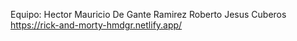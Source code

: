 Equipo:
Hector Mauricio De Gante Ramirez
Roberto Jesus Cuberos
https://rick-and-morty-hmdgr.netlify.app/
